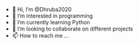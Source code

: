 - 👋 Hi, I’m @Dhruba2020
- 👀 I’m interested in programming
- 🌱 I’m currently learning Python
- 💞️ I’m looking to collaborate on different projects
- 📫 How to reach me ...

<!---
Dhruba2020/Dhruba2020 is a ✨ special ✨ repository because its `README.md` (this file) appears on your GitHub profile.
You can click the Preview link to take a look at your changes.
--->
